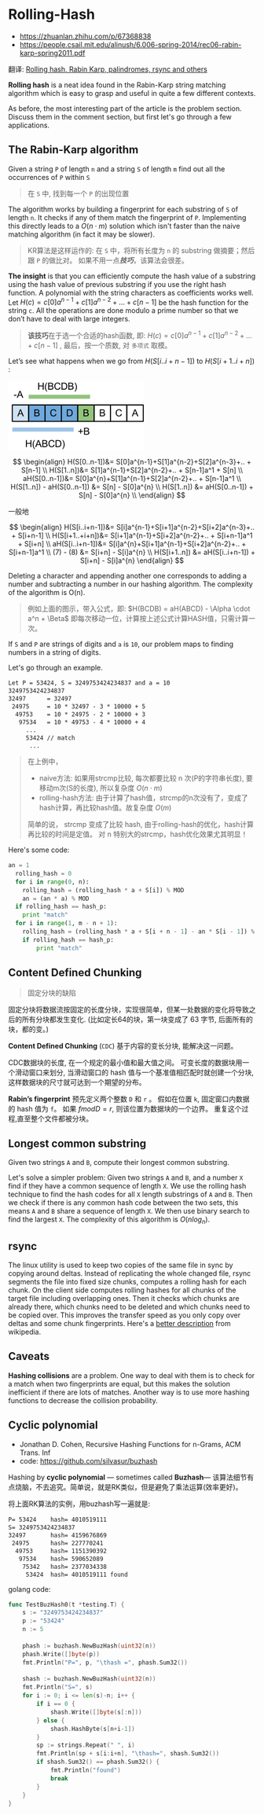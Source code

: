# Rolling-Hash

- https://zhuanlan.zhihu.com/p/67368838
- https://people.csail.mit.edu/alinush/6.006-spring-2014/rec06-rabin-karp-spring2011.pdf

翻译: [Rolling hash, Rabin Karp, palindromes, rsync and others](https://www.infoarena.ro/blog/rolling-hash)


**Rolling hash** is a neat idea found in the Rabin-Karp string matching algorithm 
which is easy to grasp and useful in quite a few different contexts.

As before, the most interesting part of the article is the problem section. 
Discuss them in the comment section, but first let's go through a few applications.

## The Rabin-Karp algorithm

Given a string `P` of length `n` and a string `S` of length `m` find out all the occurrences of `P` within `S`

> 在 `S` 中, 找到每一个 `P` 的出现位置

The algorithm works by building a fingerprint for each substring of `S` of length `n`. 
It checks if any of them match the fingerprint of `P`. 
Implementing this directly leads to a $O(n \cdot m)$ solution 
which isn't faster than the naive matching algorithm (in fact it may be slower).

> KR算法是这样运作的: 在 `S` 中，将所有长度为 `n` 的 substring 做摘要；然后跟 `P` 的做比对。
> 如果不用一点***技巧***，该算法会很差。

**The insight** is that you can efficiently compute the hash value of a substring 
using the hash value of previous substring if you use the right hash function. 
A polynomial with the string characters as coefficients works well. 
Let $H(c)=c[0]a^{n-1} + c[1]a^{n-2}+...+c[n-1]$ be the hash function for the string `c`.
All the operations are done modulo a prime number so that we don’t have to deal with large integers.

> **该技巧**在于选一个合适的hash函数, 即: $H(c)=c[0]a^{n-1} + c[1]a^{n-2}+...+c[n-1]$ , 
> 最后，按一个质数, 对 `多项式` 取模。


Let’s see what happens when we go from $H(S[i..i+n-1])$ to $H(S[i+1..i+n])$ :

![](./rolling-hash-1.png)


$$
\begin{align}
H(S[0..n-1])&= S[0]a^{n-1}+S[1]a^{n-2}+S[2]a^{n-3}+.. + S[n-1] \\ 
H(S[1..n])&= S[1]a^{n-1}+S[2]a^{n-2}+.. + S[n-1]a^1 + S[n] \\ 
aH(S[0..n-1])&= S[0]a^{n}+S[1]a^{n-1}+S[2]a^{n-2}+.. + S[n-1]a^1 \\ 
H(S[1..n]) - aH(S[0..n-1]) &= S[n] - S[0]a^{n} \\
H(S[1..n]) &= aH(S[0..n-1]) + S[n] - S[0]a^{n} \\
\end{align}
$$

一般地

$$
\begin{align}
H(S[i..i+n-1])&= S[i]a^{n-1}+S[i+1]a^{n-2}+S[i+2]a^{n-3}+.. + S[i+n-1] \\ 
H(S[i+1..+i+n])&= S[i+1]a^{n-1}+S[i+2]a^{n-2}+.. + S[i+n-1]a^1 + S[i+n] \\ 
aH(S[i..i+n-1])&= S[i]a^{n}+S[i+1]a^{n-1}+S[i+2]a^{n-2}+.. + S[i+n-1]a^1 \\ 
(7) - (8) &= S[i+n] - S[i]a^{n} \\
H(S[i+1..n]) &= aH(S[i..i+n-1]) + S[i+n] - S[i]a^{n} 
\end{align}
$$

Deleting a character and appending another one corresponds to adding a number and subtracting a number in our hashing algorithm. The complexity of the algorithm is O(n).

> 例如上面的图示，带入公式，即: $H(BCDB) = aH(ABCD) - \Alpha \cdot a^n + \Beta$
> 即每次移动一位，计算按上述公式计算HASH值，只需计算一次。


If `S` and `P` are strings of digits and `a` is `10`, 
our problem maps to finding numbers in a string of digits. 

Let's go through an example.

```
Let P = 53424, S = 3249753424234837 and a = 10
3249753424234837
32497      = 32497
 24975     = 10 * 32497 - 3 * 10000 + 5  
  49753    = 10 * 24975 - 2 * 10000 + 3
   97534   = 10 * 49753 - 4 * 10000 + 4 
     ...
     53424 // match
      ...
```

> 在上例中，
> * naive方法: 如果用strcmp比较, 每次都要比较 n 次(P的字符串长度), 要移动m次(S的长度), 所以复杂度 $O(n\cdot m)$
> * rolling-hash方法: 由于计算了hash值，strcmp的n次没有了，变成了hash计算，再比较hash值。故复杂度 $O(m)$
>
> 简单的说， strcmp 变成了比较 hash, 由于rolling-hash的优化，hash计算再比较的时间是定值。
> 对 n 特别大的strcmp，hash优化效果尤其明显！

Here's some code:

```py
an = 1
  rolling_hash = 0
  for i in range(0, n):
    rolling_hash = (rolling_hash * a + S[i]) % MOD
    an = (an * a) % MOD
  if rolling_hash == hash_p:
    print "match"
  for i in range(1, m - n + 1):
    rolling_hash = (rolling_hash * a + S[i + n - 1] - an * S[i - 1]) % MOD
    if rolling_hash == hash_p:
        print "match"
```
## Content Defined Chunking

> 固定分块的缺陷

固定分块将数据流按固定的长度分块，实现很简单，但某一处数据的变化将导致之后的所有分块都发生变化.
(比如定长64的块，第一块变成了 63 字节, 后面所有的块，都的变。)

**Content Defined Chunking** (`CDC`) 基于内容的变长分块, 能解决这一问题。

CDC数据块的长度, 在一个规定的最小值和最大值之间。
可变长度的数据块用一个滑动窗口来划分, 当滑动窗口的 hash 值与一个基准值相匹配时就创建一个分块,
这样数据块的尺寸就可达到一个期望的分布。

**Rabin’s fingerprint** 预先定义两个整数 `D` 和 `r` 。
假如在位置 `k`, 固定窗口内数据的 hash 值为 `f`。
如果 $f mod D = r$, 则该位置为数据块的一个边界。
重复这个过程,直至整个文件都被分块。


## Longest common substring

Given two strings `A` and `B`, compute their longest common substring.

Let's solve a simpler problem: Given two strings `A` and `B`, 
and a number `X` find if they have a common sequence of length `X`. 
We use the rolling hash technique to find the hash codes 
for all `X` length substrings of `A` and `B`. 
Then we check if there is any common hash code between the two sets, 
this means `A` and `B` share a sequence of length `X`. 
We then use binary search to find the largest `X`.
The complexity of this algorithm is $O(nlog_n)$.

## rsync
The linux utility is used to keep two copies of the same file in sync by copying around deltas.
Instead of replicating the whole changed file, rsync segments the file into fixed size chunks, 
computes a rolling hash for each chunk. On the client side computes rolling hashes 
for all chunks of the target file including overlapping ones. 
Then it checks which chunks are already there, 
which chunks need to be deleted and which chunks need to be copied over. 
This improves the transfer speed as you only copy over deltas and some chunk fingerprints. 
Here's a [better description](https://en.wikipedia.org/wiki/Rsync#Algorithm) from wikipedia.


## Caveats

**Hashing collisions** are a problem. 
One way to deal with them is to check for a match when two fingerprints are equal, 
but this makes the solution inefficient if there are lots of matches. 
Another way is to use more hashing functions to decrease the collision probability.

## Cyclic polynomial

- Jonathan D. Cohen, Recursive Hashing Functions for n-Grams, ACM Trans. Inf
- code: https://github.com/silvasur/buzhash

Hashing by **cyclic polynomial** — sometimes called **Buzhash**—
该算法细节有点烧脑，不去追究。简单说，就是RK类似，但是避免了乘法运算(效率更好)。

将上面RK算法的实例，用buzhash写一遍就是:

```
P= 53424    hash= 4010519111
S= 3249753424234837
32497       hash= 4159676869
 24975      hash= 227770241
  49753     hash= 1151390392
   97534    hash= 590652089
    75342   hash= 2377034338
     53424  hash= 4010519111 found
```

golang code:

```go
func TestBuzHash0(t *testing.T) {
	s := "3249753424234837"
	p := "53424"
	n := 5

	phash := buzhash.NewBuzHash(uint32(n))
	phash.Write([]byte(p))
	fmt.Println("P=", p, "\thash =", phash.Sum32())

	shash := buzhash.NewBuzHash(uint32(n))
	fmt.Println("S=", s)
	for i := 0; i <= len(s)-n; i++ {
		if i == 0 {
			shash.Write([]byte(s[:n]))
		} else {
			shash.HashByte(s[n+i-1])
		}
		sp := strings.Repeat(" ", i)
		fmt.Println(sp + s[i:i+n], "\thash=", shash.Sum32())
		if shash.Sum32() == phash.Sum32() {
			fmt.Println("found")
			break
		}
	}
}
```
